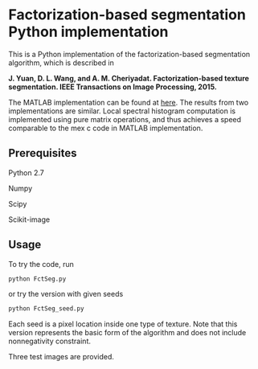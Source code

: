 # Factorization-based segmentation Python implementation

This is a Python implementation of the factorization-based segmentation algorithm, which is described in 

**J. Yuan, D. L. Wang, and A. M. Cheriyadat. Factorization-based texture segmentation. IEEE Transactions on Image Processing, 2015.**

The MATLAB implementation can be found at [here](https://github.com/yuanj07/FSEG). The results from two implementations are similar. Local spectral histogram computation is implemented using pure matrix operations, and thus achieves a speed comparable to the mex c code in MATLAB implementation.  

## Prerequisites

Python 2.7

Numpy

Scipy

Scikit-image

## Usage

To try the code, run 

```sh
python FctSeg.py
```

or try the version with given seeds

```sh
python FctSeg_seed.py
```

Each seed is a pixel location inside one type of texture. Note that this version represents the basic form of the algorithm and does not include nonnegativity constraint. 

Three test images are provided. 
